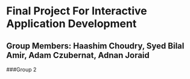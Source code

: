 # Final Project For Interactive Application Development 

## Group Members: Haashim Choudry, Syed Bilal Amir, Adam Czubernat, Adnan Joraid

###Group 2
